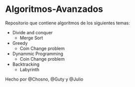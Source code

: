 # Algoritmos-Avanzados
Repositorio que contiene algoritmos de los siguientes temas:
* Divide and conquer
  * Merge Sort
* Greedy
  * Coin Change problem
* Dynammic Programming
  * Coin Change problem
* Backtracking
  * Labyrinth
   
Hecho por @Chosno, @Guty y @Julio
